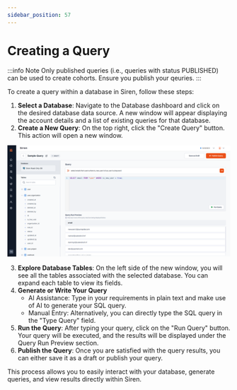 ```yaml
---
sidebar_position: 57
---
```


# Creating a Query

:::info Note
Only published queries (i.e., queries with status PUBLISHED) can be used to create cohorts. Ensure you publish your qeuries.
:::

To create a query within a database in Siren, follow these steps:

1. **Select a Database**: Navigate to the Database dashboard and click on the desired database data source. A new window will appear displaying the account details and a list of existing queries for that database.
2. **Create a New Query**: On the top right, click the "Create Query" button. This action will open a new window.

![query](../../../Images/Campaigns/query.png)

3. **Explore Database Tables**: On the left side of the new window, you will see all the tables associated with the selected database. You can expand each table to view its fields.
4. **Generate or Write Your Query**
   - AI Assistance: Type in your requirements in plain text and make use of AI to generate your SQL query.
   - Manual Entry: Alternatively, you can directly type the SQL query in the "Type Query" field.
5. **Run the Query**: After typing your query, click on the "Run Query" button. Your query will be executed, and the results will be displayed under the Query Run Preview section.
6. **Publish the Query**: Once you are satisfied with the query results, you can either save it as a draft or publish your query.

This process allows you to easily interact with your database, generate queries, and view results directly within Siren.
